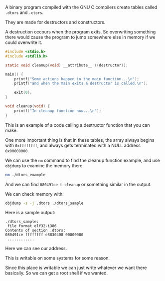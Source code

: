 A binary program compiled with the GNU C compilers create tables called `.dtors` and `.ctors`.

They are made for destructors and constructors. 

A destruction occours when the program exits. So overwriting something there would cause the program to jump somewhere else in memory if we could overwrite it.

```c
#include <stdio.h>
#include <stdlib.h>

static void cleanup(void) __attribute__ ((destructor));

main() {
    printf("Some actions happen in the main function...\n");
    printf("and when the main exits a destructor is called.\n");

    exit(0);
}

void cleanup(void) {
    printf("In cleanup function now...\n");
}
```

This is an example of a code calling a destructor function that you can make.

One more important thing is that in these tables, the array always begins with `0xffffffff`, and always gets terminated with a NULL address `0x00000000`.

We can use the `nm` command to find the cleanup function example, and use `objdump` to examine the memory there.

```bash
nm ./dtors_example
```

And we can find `080491ce t cleanup` or something similar in the output.

We can check memory with:

```bash
objdump -s -j .dtors ./dtors_sample
```

Here is a sample output:

```
./dtors_sample:
 file format elf32-i386
Contents of section .dtors:
080491ce ffffffff e8830408 00000000
 ............
```

Here we can see our address.

This is writable on some systems for some reason.

Since this place is writable we can just write whatever we want there basically. So we can get a root shell if we wanted.